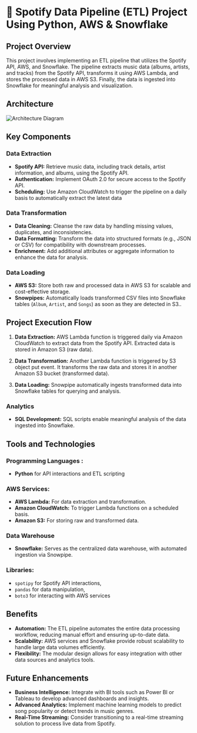 #  🎵 Spotify Data Pipeline (ETL) Project Using Python, AWS & Snowflake

## Project Overview
This project involves implementing an ETL pipeline that utilizes the Spotify API, AWS, and Snowflake. The pipeline extracts music data (albums, artists, and tracks) from the Spotify API, transforms it using AWS Lambda, and stores the processed data in AWS S3. Finally, the data is ingested into Snowflake for meaningful analysis and visualization. 

## Architecture
![Architecture Diagram](spotify_pipeline_architecture_dgrm.png)

## Key Components

### Data Extraction
- **Spotify API:** Retrieve music data, including track details, artist information, and albums, using the Spotify API.
- **Authentication:** Implement OAuth 2.0 for secure access to the Spotify API.
- **Scheduling:** Use Amazon CloudWatch to trigger the pipeline on a daily basis to automatically extract the latest data
  
### Data Transformation
- **Data Cleaning:** Cleanse the raw data by handling missing values, duplicates, and inconsistencies.
- **Data Formatting:** Transform the data into structured formats (e.g., JSON or CSV) for compatibility with downstream processes.
- **Enrichment:** Add additional attributes or aggregate information to enhance the data for analysis.

### Data Loading
- **AWS S3:** Store both raw and processed data in AWS S3 for scalable and cost-effective storage.
- **Snowpipes:** Automatically loads transformed CSV files into Snowflake tables (`Album`, `Artist`, and `Songs`) as soon as they are detected in S3..


## Project Execution Flow
1. **Data Extraction:** AWS Lambda function is triggered daily via Amazon CloudWatch to extract data from the Spotify API. Extracted data is stored in Amazon S3 (raw data).

2. **Data Transformation:** Another Lambda function is triggered by S3 object put event. It transforms the raw data and stores it in another Amazon S3 bucket (transformed data).

3. **Data Loading:** Snowpipe automatically ingests transformed data into Snowflake tables for querying and analysis.


### Analytics
- **SQL Development:** SQL scripts enable meaningful analysis of the data ingested into Snowflake.

## Tools and Technologies

### Programming Languages :
- **Python** for API interactions and ETL scripting

### AWS Services:
- **AWS Lambda:** For data extraction and transformation.
- **Amazon CloudWatch:** To trigger Lambda functions on a scheduled basis.
- **Amazon S3:** For storing raw and transformed data.
  
### Data Warehouse
- **Snowflake:** Serves as the centralized data warehouse, with automated ingestion via Snowpipe.

### Libraries:
- `spotipy` for Spotify API interactions, 
- `pandas` for data manipulation,
- `boto3` for interacting with AWS services

## Benefits
- **Automation:** The ETL pipeline automates the entire data processing workflow, reducing manual effort and ensuring up-to-date data.
- **Scalability:** AWS services and Snowflake provide robust scalability to handle large data volumes efficiently.
- **Flexibility:** The modular design allows for easy integration with other data sources and analytics tools.

## Future Enhancements
- **Business Intelligence:** Integrate with BI tools such as Power BI or Tableau to develop advanced dashboards and insights.
- **Advanced Analytics:** Implement machine learning models to predict song popularity or detect trends in music genres.
- **Real-Time Streaming:** Consider transitioning to a real-time streaming solution to process live data from Spotify. 

